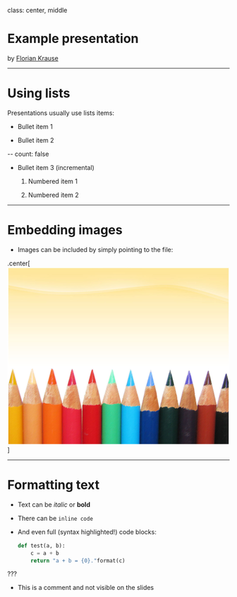 class: center, middle

Example presentation
====================

by [Florian Krause](http://www.fladd.de)

---


Using lists
===========

Presentations usually use lists items:

* Bullet item 1

* Bullet item 2

--
count: false

* Bullet item 3 (incremental)

    1. Numbered item 1

    2. Numbered item 2

---


Embedding images
================

* Images can be included by simply pointing to the file:

.center[![cover](image.png)]

---


Formatting text
===============

* Text can be _italic_ or **bold**

* There can be `inline code`

* And even full (syntax highlighted!) code blocks:

  ```python
  def test(a, b):
      c = a + b
      return "a + b = {0}."format(c)
  ````

???

* This is a comment and not visible on the slides